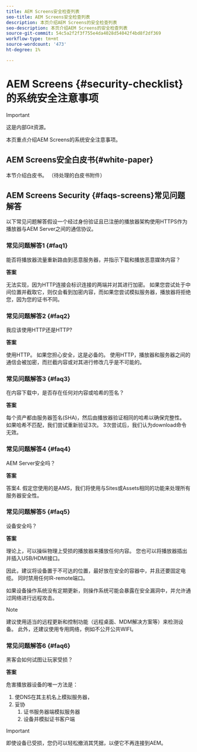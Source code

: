 ```yaml
---
title: AEM Screens安全检查列表
seo-title: AEM Screens安全检查列表
description: 本页介绍AEM Screens的安全检查列表
seo-description: 本页介绍AEM Screens的安全检查列表
source-git-commit: 54c5a2f2f3f755e4da4028d54042f4bd8f2df369
workflow-type: tm+mt
source-wordcount: '473'
ht-degree: 1%

---
```



# AEM Screens {#security-checklist}的系统安全注意事项

>[!IMPORTANT]
>这是内部Git资源。

本页重点介绍AEM Screens的系统安全注意事项。


## AEM Screens安全白皮书{#white-paper}

本节介绍白皮书。 （待处理的白皮书附件）


## AEM Screens Security {#faqs-screens}常见问题解答

以下常见问题解答假设一个经过身份验证且已注册的播放器架构使用HTTPS作为播放器与AEM Server之间的通信协议。

### 常见问题解答1 {#faq1}

能否将播放器流量重新路由到恶意服务器，并指示下载和播放恶意媒体内容？

**答案**

无法实现，因为HTTP连接会标识连接的两端并对其进行加密。 如果您尝试处于中间位置并截取它，则仅会看到加密内容，而如果您尝试模拟服务器，播放器将拒绝您，因为您的证书不同。


### 常见问题解答2 {#faq2}

我应该使用HTTP还是HTTP?

**答案**

使用HTTP。 如果您担心安全，这是必备的。 使用HTTP，播放器和服务器之间的通信会被加密，而拦截内容或对其进行修改几乎是不可能的。


### 常见问题解答3 {#faq3}

在内容下载中，是否存在任何对内容或哈希的签名？

**答案**

每个资产都由服务器签名(SHA)，然后由播放器验证相同的哈希以确保完整性。
如果哈希不匹配，我们尝试重新验证3次。 3次尝试后，我们认为download命令无效。


### 常见问题解答4 {#faq4}

AEM Server安全吗？

**答案**

答案4. 假定您使用的是AMS，我们将使用与Sites或Assets相同的功能来处理所有服务器安全性。


### 常见问题解答5 {#faq5}

设备安全吗？

**答案**

理论上，可以操纵物理上受损的播放器来播放任何内容。 您也可以将播放器插出并插入USB/HDMI接口。

因此，建议将设备置于不可达的位置，最好放在安全的容器中，并且还要固定电缆。 同时禁用任何IR-remote端口。

如果设备操作系统没有定期更新，则操作系统可能会暴露在安全漏洞中，并允许通过网络进行远程攻击。

>[!NOTE]
>
>建议使用适当的远程更新和控制功能（远程桌面、MDM解决方案等）来检测设备。 此外，还建议使用专用网络，例如不公开公共WIFI。


### 常见问题解答6 {#faq6}

黑客会如何试图让玩家受损？

**答案**

危害播放器设备的唯一方法是：

1. 使DNS在其主机名上模拟服务器，
1. 妥协
   1. 证书服务器端模拟服务器
   1. 设备并模拟证书客户端

>[!IMPORTANT]
>即使设备已受损，您仍可以轻松撤消其凭据，以便它不再连接到AEM。






